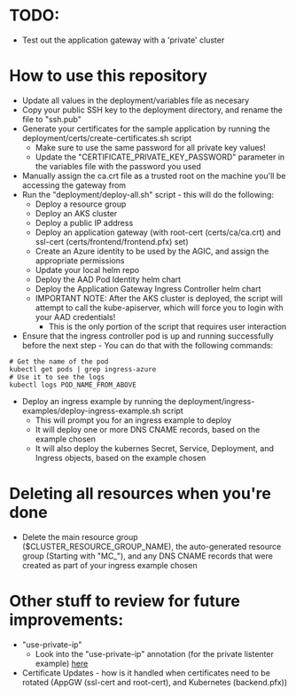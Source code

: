 # TODO:
   - Test out the application gateway with a 'private' cluster

# How to use this repository
- Update all values in the deployment/variables file as necesary
- Copy your public SSH key to the deployment directory, and rename the file to "ssh.pub"
- Generate your certificates for the sample application by running the deployment/certs/create-certificates.sh script
   - Make sure to use the same password for all private key values!
   - Update the "CERTIFICATE_PRIVATE_KEY_PASSWORD" parameter in the variables file with the password you used
- Manually assign the ca.crt file as a trusted root on the machine you'll be accessing the gateway from
- Run the "deployment/deploy-all.sh" script - this will do the following:
   - Deploy a resource group
   - Deploy an AKS cluster
   - Deploy a public IP address
   - Deploy an application gateway (with root-cert (certs/ca/ca.crt) and ssl-cert (certs/frontend/frontend.pfx) set)
   - Create an Azure identity to be used by the AGIC, and assign the appropriate permissions
   - Update your local helm repo
   - Deploy the AAD Pod Identity helm chart
   - Deploy the Application Gateway Ingress Controller helm chart
   - IMPORTANT NOTE:  After the AKS cluster is deployed, the script will attempt to call the kube-apiserver, which will force you to login with your AAD credentials!
      - This is the only portion of the script that requires user interaction
- Ensure that the ingress controller pod is up and running successfully before the next step - You can do that with the following commands:
```
# Get the name of the pod
kubectl get pods | grep ingress-azure
# Use it to see the logs
kubectl logs POD_NAME_FROM_ABOVE
```
- Deploy an ingress example by running the deployment/ingress-examples/deploy-ingress-example.sh script
   - This will prompt you for an ingress example to deploy
   - It will deploy one or more DNS CNAME records, based on the example chosen
   - It will also deploy the kubernes Secret, Service, Deployment, and Ingress objects, based on the example chosen

# Deleting all resources when you're done
- Delete the main resource group ($CLUSTER_RESOURCE_GROUP_NAME), the auto-generated resource group (Starting with "MC_"), and any DNS CNAME records that were created as part of your ingress example chosen

# Other stuff to review for future improvements:
- "use-private-ip"
   - Look into the "use-private-ip" annotation (for the private listenter example) [here](https://github.com/Azure/application-gateway-kubernetes-ingress/blob/master/docs/annotations.md#use-private-ip)
- Certificate Updates - how is it handled when certificates need to be rotated (AppGW (ssl-cert and root-cert), and Kubernetes (backend.pfx))